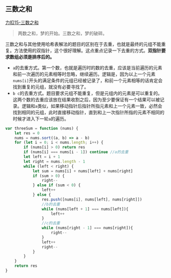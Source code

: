 ## 三数之和

[力扣15-三数之和](https://leetcode.cn/problems/3sum/)

> 两数之和，梦的开始。三数之和，梦的破碎。

三数之和与其他使用哈希表解法的题目的区别在于去重，也就是最终的元组不能重复。方法使用的双指针，这个很好理解。这点重点记录一下去重的方式。**双指针要求数组必须是排序后的。**

- `a`的去重方式。第一个数，也就是遍历时的数的去重，应该是当前遍历的元素和前一次遍历的元素相等时忽略，继续遍历。逻辑是，因为以上一个元素`nums[i]`开头的满足条件的元组已经被记录了，和前一个元素相等的话肯定会找到重复的元组，就没有必要寻找了。
- `b c`的去重方式。题目要求元组不能重复，但是元组内的元素是可以重复的。这两个数的去重应该放在结果收割之后，因为至少要保证有一个结果可以被记录。逻辑和`a`类似，如果移动指针后指针所指元素和上一个元素一致，必然会找到相同的元组，此时直接移动指针，直到和上一次指针所指的元素不相同的时候才进入下一轮`a`的遍历。

```javascript
var threeSum = function (nums) {
    let res = 0
    nums = nums.sort((a, b) => a - b)
    for (let i = 0; i < nums.length; i++) {
        if (nums[i] > 0) return res
        if (nums[i] === nums[i - 1]) continue //a的去重
        let left = i + 1
        let right = nums.length - 1
        while (left < right) {
            let sum = nums[i] + nums[left] + nums[right]
            if (sum > 0) {
                right--
            } else if (sum < 0) {
                left++
            } else {
                res.push([nums[i], nums[left], nums[right]])
                //b的去重
                while (nums[left + 1] === nums[left]){
                    left++
                }
                //c的去重
                while (nums[right - 1] === nums[right]){
                    right--
                }
                left++
                right--
            }
        }
    }
    return res
}
```

